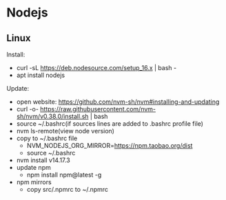 # Nodejs

## Linux

Install:

*   curl -sL <https://deb.nodesource.com/setup_16.x> | bash -
*   apt install nodejs

Update:

*   open website: <https://github.com/nvm-sh/nvm#installing-and-updating>
*   curl -o- <https://raw.githubusercontent.com/nvm-sh/nvm/v0.38.0/install.sh> | bash
*   source ~/.bashrc(if sources lines are added to .bashrc profile file)
*   nvm ls-remote(view node version)
*   copy to ~/.bashrc file
    *   NVM_NODEJS_ORG_MIRROR=<https://npm.taobao.org/dist>
    *   source ~/.bashrc
*   nvm install v14.17.3
*   update npm
    *   npm install npm@latest -g
*   npm mirrors
    *   copy src/.npmrc to ~/.npmrc
